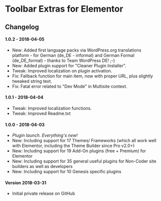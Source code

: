 # Toolbar Extras for Elementor

## Changelog

#### 1.0.2 - 2018-04-05

* New: Added first language packs via WordPress.org translations platform - for German (de_DE - informal) and German Formal (de_DE_formal) - thanks to Team WordPress DE! ;-)
* New: Added plugin support for "Cleaner Plugin Installer".
* Tweak: Improved localization on plugin activation.
* Fix: Fallback function for main item, now with proper URL, plus slightly tweaked string text.
* Fix: Fatal error related to "Dev Mode" in Multisite context.


#### 1.0.1 - 2018-04-04

* Tweak: Improved localization functions.
* Tweak: Improved Readme.txt


#### 1.0.0 - 2018-04-03

* *Plugin launch. Everything's new!*
* New: Including support for 17 Themes/ Frameworks (which all work well with Elementor, including the Theme Builder since Pro v2.0+)
* New: Including support for 19 Add-On plugins (free + Premium) for Elementor
* New: Including support for 35 general useful plugins for Non-Coder site builders as well as developers
* New: Including support for 10 Genesis specific plugins


#### Version 2018-03-31

* Initial private release on GitHub
